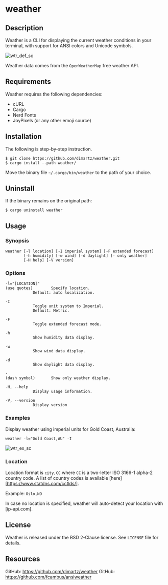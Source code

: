 # weather



## Description

Weather is a CLI for displaying the current weather conditions
in your terminal, with support for ANSI colors and Unicode symbols.

![wtr_def_sc](https://user-images.githubusercontent.com/98893034/194855543-759d83ba-6ae9-4c9c-a06b-326079fa9c20.png)

Weather data comes from the `OpenWeatherMap` free weather API.



## Requirements

Weather requires the following dependencies:

- cURL
- Cargo
- Nerd Fonts
- JoyPixels (or any other emoji source)



## Installation

The following is step-by-step instruction.

```
$ git clone https://github.com/dimartz/weather.git
$ cargo install --path weather/
```
Move the binary file `~/.cargo/bin/weather` to the path of your choice.



## Uninstall

If the binary remains on the original path:
```
$ cargo uninstall weather
```



## Usage

### Synopsis

	weather [-l location] [-I imperial system] [-F extended forecast]
	        [-h humidity] [-w wind] [-d daylight] [- only weather]
	        [-H help] [-V version]

### Options

	-l="[LOCATION]"
	(use quotes)		Specify location.
				Default: auto localization.
	
	-I
				Toggle unit system to Imperial.
				Default: Metric.
	
	-F
				Toggle extended forecast mode.
	
	-h
				Show humidity data display.
	
	-w
				Show wind data display.
		
	-d
				Show daylight data display.
		
	-
	(dash symbol)		Show only weather display.
	
	-H, --help
				Display usage information.
		
	-V, --version
				Display version


### Examples

Display weather using imperial units for Gold Coast, Australia:

	weather -l="Gold Coast,AU" -I

![wtr_ex_sc](https://user-images.githubusercontent.com/98893034/194863363-2104ae37-bb65-459b-8ce4-baa351314cd9.png)



### Location

Location format is `city,CC` where `CC` is a two-letter ISO 3166-1 alpha-2
country code. A list of country codes is available [here][https://www.statdns.com/cctlds/].

Example: `Oslo,NO`

In case no location is specified, weather will auto-detect your location with [ip-api.com].



## License

Weather is released under the BSD 2-Clause license. See `LICENSE` file
for details.



## Resources

GitHub: https://github.com/dimartz/weather
GitHub: https://github.com/fcambus/ansiweather
